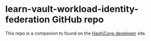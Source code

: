 # learn-vault-workload-identity-federation GitHub repo

This repo is a companion to []() found on the [HashiCorp developer](https://developer.hashicorp.com/) site.
